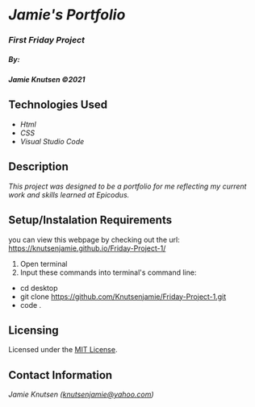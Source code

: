 # _Jamie's Portfolio_


### _First Friday Project_

##### By:
#####  _**Jamie Knutsen**_ _©2021_


## Technologies Used

* _Html_
* _CSS_
* _Visual Studio Code_

## Description

_This project was designed to be a portfolio for me reflecting my current work and skills learned at Epicodus._

## Setup/Instalation Requirements
you can view this webpage by checking out the url:
https://knutsenjamie.github.io/Friday-Project-1/
1. Open terminal
2. Input these commands into terminal's command line:

* cd desktop
* git clone https://github.com/Knutsenjamie/Friday-Project-1.git
* code .

## Licensing

Licensed under the [MIT License](LICENSE).

## Contact Information

_Jamie Knutsen (knutsenjamie@yahoo.com)_